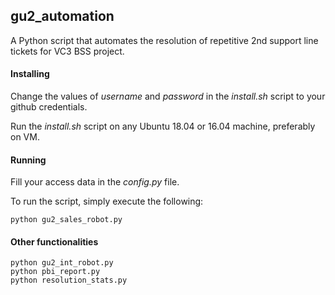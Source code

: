 ## gu2_automation

A Python script that automates the resolution of repetitive 2nd support line tickets for VC3 BSS project.

#### Installing

Change the values of *username* and *password* in the *install.sh* script to your github credentials.

Run the *install.sh* script on any Ubuntu 18.04 or 16.04 machine, preferably on VM.

#### Running

Fill your access data in the *config.py* file.

To run the script, simply execute the following:
```
python gu2_sales_robot.py
```

#### Other functionalities

```
python gu2_int_robot.py
python pbi_report.py
python resolution_stats.py
```
